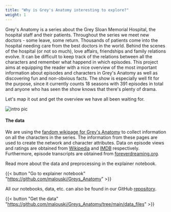 ```yaml
---
title: "Why is Grey's Anatomy interesting to explore?"
weight: 1
---
```


Grey's Anatomy is a series about the Grey Sloan Memorial Hospital, the hospital staff and their patients. Throughout the series we meet new doctors - some leave, some return. Thousands of patients come into the hospital needing care from the best doctors in the world. Behind the scenes of the hospital (or not so much), love affairs, friendships and family relations evolve. It can be difficult to keep track of the relations between all the characters and remember what happend in which episodes. This project aims at equipping the reader with a nice overview of the most important information about episodes and characters in Grey's Anatomy as well as discovering fun and non-obvious facts. The show is especially well fit for the purpose, since it currently counts 18 seasons with 391 episodes in total and anyone who has seen the show knows that there's plenty of drama.

Let's map it out and get the overview we have all been waiting for.

<img src="images/grey.jpg" alt="intro pic"/>


#### The data

We are using the [fandom wikipage for Grey's Anatomy](https://greysanatomy.fandom.com/wiki/Grey%27s_Anatomy_Universe_Wiki) to collect information on all the characters in the series. The information from these pages are used to create the network and character attributes. Data on episode views and ratings are obtained from [Wikipedia](https://en.wikipedia.org/wiki/List_of_Grey%27s_Anatomy_episodes) and [IMDB](https://www.imdb.com/title/tt0413573/) respectively. Furthermore, episode transcripts are obtained from [foreverdreaming.org](https://foreverdreaming.org).

Read more about the data and preprocessing in the explainer notebook.

{{< button "Go to explainer notebook" "https://github.com/malouski/Greys_Anatomy" >}}

All our notebooks, data, etc. can also be found in our GitHub [repository](https://github.com/malouski/Greys_Anatomy).

{{< button "Get the data" "https://github.com/malouski/Greys_Anatomy/tree/main/data_files" >}}
